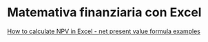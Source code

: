 # Matemativa finanziaria con Excel

[How to calculate NPV in Excel - net present value formula examples](https://www.ablebits.com/office-addins-blog/2019/07/10/calculate-npv-excel-net-present-value-formula/)
